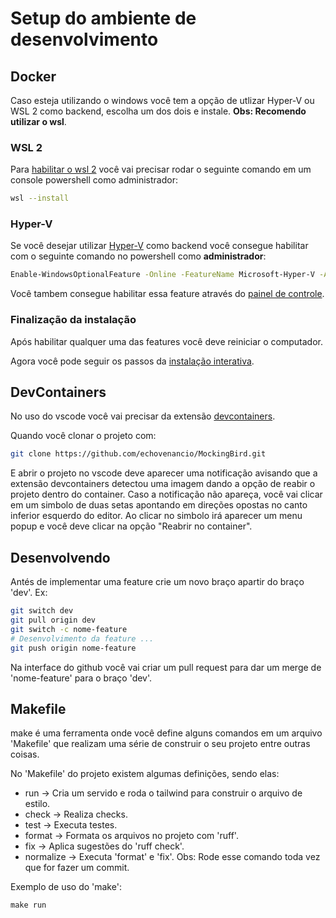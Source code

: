 # Setup do ambiente de desenvolvimento

## Docker

Caso esteja utilizando o windows você tem a opção de utlizar Hyper-V ou WSL 2 como backend, escolha um dos dois e instale.
__Obs: Recomendo utilizar o wsl__. 

### WSL 2

Para [habilitar o wsl 2](https://learn.microsoft.com/en-us/windows/wsl/install)
você vai precisar rodar o seguinte comando em um console powershell como administrador:
```bash
wsl --install
```

### Hyper-V

Se você desejar utilizar [Hyper-V](https://learn.microsoft.com/pt-br/virtualization/hyper-v-on-windows/quick-start/enable-hyper-v)
como backend você consegue habilitar com o seguinte comando no powershell como __administrador__:
```bash
Enable-WindowsOptionalFeature -Online -FeatureName Microsoft-Hyper-V -All
```

Você tambem consegue habilitar essa feature através do [painel de controle](https://learn.microsoft.com/pt-br/virtualization/hyper-v-on-windows/quick-start/enable-hyper-v#enable-the-hyper-v-role-through-settings).

### Finalização da instalação

Após habilitar qualquer uma das features você deve reiniciar o computador.

Agora você pode seguir os passos da [instalação interativa](https://docs.docker.com/desktop/install/windows-install/#install-interactively).

## DevContainers

No uso do vscode você vai precisar da extensão [devcontainers](https://marketplace.visualstudio.com/items?itemName=ms-vscode-remote.remote-containers).

Quando você clonar o projeto com:
```bash
git clone https://github.com/echovenancio/MockingBird.git
```
E abrir o projeto no vscode deve aparecer uma notificação avisando que a extensão devcontainers
detectou uma imagem dando a opção de reabir o projeto dentro do container.
Caso a notificação não apareça, você vai clicar em um simbolo de duas setas apontando em
direções opostas no canto inferior esquerdo do editor. Ao clicar no simbolo irá aparecer um menu
popup e você deve clicar na opção "Reabrir no container".

## Desenvolvendo

Antés de implementar uma feature crie um novo braço apartir do braço 'dev'. Ex:
```bash
git switch dev
git pull origin dev
git switch -c nome-feature
# Desenvolvimento da feature ...
git push origin nome-feature
```

Na interface do github você vai criar um pull request para dar um merge de 'nome-feature' para
o braço 'dev'.

## Makefile

make é uma ferramenta onde você define alguns comandos em um arquivo 'Makefile' que realizam uma
série de construir o seu projeto entre outras coisas.

No 'Makefile' do projeto existem algumas definições, sendo elas:
- run -> Cria um servido e roda o tailwind para construir o arquivo de estilo.
- check -> Realiza checks.
- test -> Executa testes.
- format -> Formata os arquivos no projeto com 'ruff'.
- fix -> Aplica sugestões do 'ruff check'.
- normalize -> Executa 'format' e 'fix'. Obs: Rode esse comando toda vez que for fazer um commit.

Exemplo de uso do 'make':
```
make run
```
